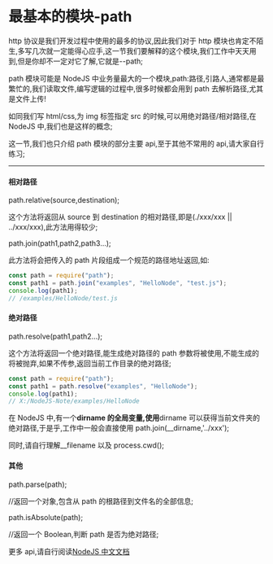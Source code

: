 # 最基本的模块-path

http 协议是我们开发过程中使用的最多的协议,因此我们对于 http 模块也肯定不陌生,多写几次就一定能得心应手,这一节我们要解释的这个模块,我们工作中天天用到,但是你却不一定对它了解,它就是--path;

path 模块可能是 NodeJS 中业务量最大的一个模块,path:路径,引路人,通常都是最繁忙的,我们读取文件,编写逻辑的过程中,很多时候都会用到 path 去解析路径,尤其是文件上传!

如同我们写 html/css,为 img 标签指定 src 的时候,可以用绝对路径/相对路径,在 NodeJS 中,我们也是这样的概念;

这一节,我们也只介绍 path 模块的部分主要 api,至于其他不常用的 api,请大家自行练习;

---

#### 相对路径

path.relative(source,destination);

这个方法将返回从 source 到 destination 的相对路径,即是(./xxx/xxx || ../xxx/xxx),此方法用得较少;

path.join(path1,path2,path3...);

此方法将会把传入的 path 片段组成一个规范的路径地址返回,如:

```javascript {.line-numbers}
const path = require("path");
const path1 = path.join("examples", "HelloNode", "test.js");
console.log(path1);
// /examples/HelloNode/test.js
```

#### 绝对路径

path.resolve(path1,path2...);

这个方法将返回一个绝对路径,能生成绝对路径的 path 参数将被使用,不能生成的将被抛弃,如果不传参,返回当前工作目录的绝对路径;

```javascript {.line-numbers}
const path = require("path");
const path1 = path.resolve("examples", "HelloNode");
console.log(path1);
// X:/NodeJS-Note/examples/HelloNode
```

在 NodeJS 中,有一个**dirname 的全局变量,使用**dirname 可以获得当前文件夹的绝对路径,于是乎,工作中一般会直接使用 path.join(\_\_dirname,'../xxx');

同时,请自行理解\_\_filename 以及 process.cwd();

#### 其他

path.parse(path);

//返回一个对象,包含从 path 的根路径到文件名的全部信息;

path.isAbsolute(path);

//返回一个 Boolean,判断 path 是否为绝对路径;

更多 api,请自行阅读[NodeJS 中文文档](http://nodejs.cn/api/path.html)
